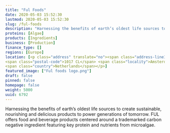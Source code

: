 ```yaml
---
title: "Ful Foods"
date: 2020-05-03 15:52:30
lastmod: 2020-05-03 15:52:30
slug: /ful-foods
description: "Harnessing the benefits of earth’s oldest life sources to create sustainable, nourishing and delicious products to power generations of tomorrow. FUL offers food and beverage products centered around a trademarked carbon negative ingredient featuring key protein and nutrients from microalgae."
proteins: [Algae]
products: [Ingredients]
business: [Production]
finance_type: []
regions: [Europe]
location: [<p class="address" translate="no"><span class="address-line1">Reguliersbreestraat</span><br>
<span class="postal-code">1017 CL</span> <span class="locality">Amsterdam</span><br>
<span class="country">Netherlands</span></p>]
featured_image: ["Ful foods logo.png"]
draft: false
pinned: false
homepage: false
weight: 5000
uuid: 6792
---
```

<p>Harnessing the benefits of earth’s oldest life sources to create sustainable, nourishing and delicious products to power generations of tomorrow. FUL offers food and beverage products centered around a trademarked carbon negative ingredient featuring key protein and nutrients from microalgae.</p>
